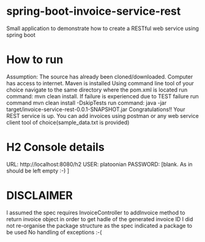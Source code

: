 # spring-boot-invoice-service-rest
Small application to demonstrate how to create a RESTful web service using spring boot

How to run
==========
Assumption: The source has already been cloned/downloaded. Computer has access to internet. Maven is installed
Using command line tool of your choice navigate to the same directory where the pom.xml is located
run command: mvn clean install. If failure is experienced due to TEST failure run command mvn clean install -DskipTests
run command: java -jar target/invoice-service-rest-0.0.1-SNAPSHOT.jar
Congratulations!! Your REST service is up. You can add invoices using postman or any web service client tool of choice(sample_data.txt is provided)

H2 Console details
==================
URL: http://localhost:8080/h2 
USER: platoonian
PASSWORD: [blank. As in should be left empty :-) ]

DISCLAIMER
==========
I assumed the spec requires InvoiceController to addInvoice method to return invoice object in order to get hadle of the generated invoice ID
I did not re-organise the package structure as the spec indicated a package to be used
No handling of exceptions :-(
